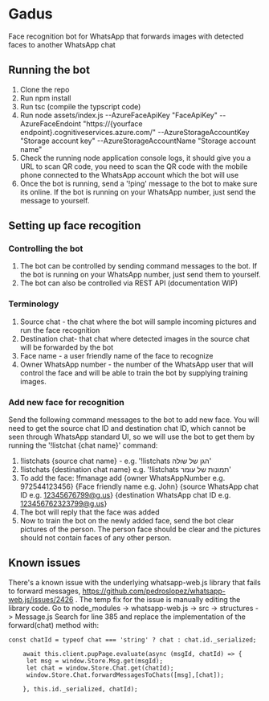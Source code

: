 # Gadus
Face recognition bot for WhatsApp that forwards images with detected faces to another WhatsApp chat

## Running the bot
1. Clone the repo
2. Run npm install
3. Run tsc (compile the typscript code)
4. Run node assets/index.js --AzureFaceApiKey "FaceApiKey" --AzureFaceEndoint "https://{yourface endpoint}.cognitiveservices.azure.com/" --AzureStorageAccountKey "Storage account key" --AzureStorageAccountName "Storage account name"
5. Check the running node application console logs, it should give you a URL to scan QR code, you need to scan the QR code with the mobile phone connected to the WhatsApp account which the bot will use
6. Once the bot is running, send a '!ping' message to the bot to make sure its online. If the bot is running on your WhatsApp number, just send the message to yourself.

## Setting up face recogition

### Controlling the bot
1. The bot can be controlled by sending command messages to the bot. If the bot is running on your WhatsApp number, just send them to yourself.
2. The bot can also be controlled via REST API (documentation WIP)

### Terminology
1. Source chat - the chat where the bot will sample incoming pictures and run the face recognition
2. Destination chat- that chat where detected images in the source chat will be forwarded by the bot
3. Face name - a user friendly name of the face to recognize
4. Owner WhatsApp number - the number of the WhatsApp user that will control the face and will be able to train the bot by supplying training images.

### Add new face for recognition
Send the following command messages to the bot to add new face.
You will need to get the source chat ID and destination chat ID, which cannot be seen through WhatsApp standard UI, so we will use the bot to get them by running the '!listchat {chat name}' command:
1. !listchats {source chat name} - e.g. '!listchats הגן של שולה'
2. !listchats {destination chat name} e.g. '!listchats תמונות של עומר'
3. To add the face: !fmanage add {owner WhatsAppNumber e.g. 972544123456} {Face friendly name e.g. John} {source WhatsApp chat ID e.g. 12345676799@g.us} {destination WhatsApp chat ID e.g. 123456762323799@g.us}
4. The bot will reply that the face was added
5. Now to train the bot on the newly added face, send the bot clear pictures of the person. The person face should be clear and the pictures should not contain faces of any other person.

## Known issues
There's a known issue with the underlying whatsapp-web.js library that fails to forward messages, https://github.com/pedroslopez/whatsapp-web.js/issues/2426 .
The temp fix for the issue is manually editing the library code. Go to node_modules -> whatsapp-web.js -> src -> structures -> Message.js
Search for line 385 and replace the implementation of the forward(chat) method with:
```
const chatId = typeof chat === 'string' ? chat : chat.id._serialized;

    await this.client.pupPage.evaluate(async (msgId, chatId) => {
     let msg = window.Store.Msg.get(msgId);
     let chat = window.Store.Chat.get(chatId);
     window.Store.Chat.forwardMessagesToChats([msg],[chat]);
     
    }, this.id._serialized, chatId);
```
